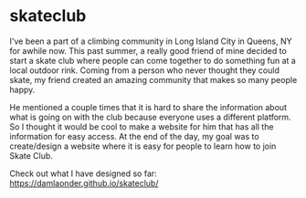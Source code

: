 # skateclub

I've been a part of a climbing community in Long Island City in Queens, NY for awhile now. This past summer, a really good friend of mine decided to start a skate club where people can come together to do something fun at a local outdoor rink. Coming from a person who never thought they could skate, my friend created an amazing community that makes so many people happy. 

He mentioned a couple times that it is hard to share the information about what is going on with the club because everyone uses a different platform. So I thought it would be cool to make a website for him that has all the information for easy access. At the end of the day, my goal was to create/design a website where it is easy for people to learn how to join Skate Club. 

Check out what I have designed so far: https://damlaonder.github.io/skateclub/

